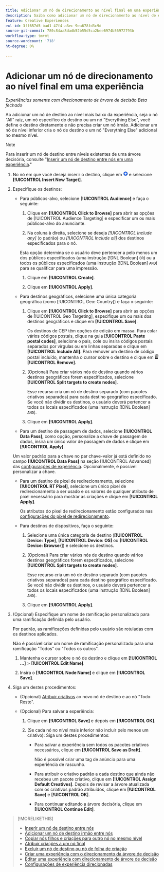 ```yaml
---
title: Adicionar um nó de direcionamento ao nível final em uma experiência
description: Saiba como adicionar um nó de direcionamento ao nível de destino final de uma experiência de anúncio.
feature: Creative Experiences
exl-id: 3ff657d5-bad1-47f4-a3ec-9ea678fd3c9d
source-git-commit: 780c84aa8dadb52b55d5ca2bee6974b56972793b
workflow-type: tm+mt
source-wordcount: '718'
ht-degree: 0%

---
```


# Adicionar um nó de direcionamento ao nível final em uma experiência

*Experiências somente com direcionamento de árvore de decisão*
*Beta fechado*

Ao adicionar um nó de destino ao nível mais baixo da experiência, seja o nó &quot;All&quot; raiz, um nó específico do destino ou um nó &quot;Everything Else&quot;, você define o destino diretamente e não precisa criar um nó irmão. Adicionar um nó de nível inferior cria o nó de destino e um nó &quot;Everything Else&quot; adicional no mesmo nível.

>[!NOTE]
>
>Para inserir um nó de destino entre níveis existentes de uma árvore decisória, consulte &quot;[Inserir um nó de destino entre nós em uma experiência](experience-target-node-add-inner.md).&quot;

<!-- 1. [ways to get to the decision tree] -->

1. No nó em que você deseja inserir o destino, clique em ![Adicionar](/help/creative/assets/add.png "Adicionar") e selecione **[!UICONTROL Insert New Target]**.

1. Especifique os destinos:

   * Para públicos-alvo, selecione **[!UICONTROL Audience]** e faça o seguinte:

      1. Clique em **[!UICONTROL Click to Browse]** para abrir as opções de [!UICONTROL Audience Targeting] e especificar um ou mais públicos-alvo do anunciante.

      1. Na coluna à direita, selecione se deseja *[!UICONTROL Include any]* (o padrão) ou *[!UICONTROL Include all]* dos destinos especificados para o nó.

     Esta opção determina se o usuário deve pertencer a pelo menos um dos públicos especificados (uma instrução [!DNL Boolean] `OR`) ou a todos os públicos especificados (uma instrução [!DNL Boolean] `AND`) para se qualificar para uma impressão.

      1. Clique em **[!UICONTROL Create]**.

      1. Clique em **[!UICONTROL Apply]**.

   * Para destinos geográficos, selecione uma única categoria geográfica (como [!UICONTROL Geo: Country]) e faça o seguinte:

      1. Clique em **[!UICONTROL Click to Browse]** para abrir as opções de [!UICONTROL Geo Targeting], especifique um ou mais dos destinos geográficos e clique em **[!UICONTROL Save]**.

         Os destinos de CEP têm opções de edição em massa. Para colar vários códigos postais, clique na guia **[!UICONTROL Paste postal codes]**, selecione o país, cole ou insira códigos postais separados por vírgulas ou em linhas separadas e clique em **[!UICONTROL Include All]**. Para remover um destino de código postal incluído, mantenha o cursor sobre o destino e clique em ![Remover](/help/creative/assets/delete.png "Remover") **[!UICONTROL Remove]**.

      1. (Opcional) Para criar vários nós de destino quando vários destinos geográficos forem especificados, selecione **[!UICONTROL Split targets to create nodes]**.

         Esse recurso cria um nó de destino separado (com pacotes criativos separados) para cada destino geográfico especificado. Se você não dividir os destinos, o usuário deverá pertencer a todos os locais especificados (uma instrução [!DNL Boolean] `AND`).

      1. Clique em **[!UICONTROL Apply]**.

   * Para um destino de passagem de dados, selecione **[!UICONTROL Data Pass]**, como opção, personalize a chave de passagem de dados, insira um único valor de passagem de dados e clique em **[!UICONTROL Apply]**.

   Um valor padrão para a chave no par chave-valor já está definido no campo **[!UICONTROL Data Pass]** na seção [!UICONTROL Advanced] das [configurações de experiência](experience-settings-targeting.md). Opcionalmente, é possível personalizar a chave.

   * Para um destino de pixel de redirecionamento, selecione **[!UICONTROL RT Pixel]**, selecione um único pixel de redirecionamento a ser usado e os valores de qualquer atributo de pixel necessário para mostrar as criações e clique em **[!UICONTROL Apply]**.

     Os atributos do pixel de redirecionamento estão configurados nas [configurações do pixel de redirecionamento](/help/creative/pixels/retargeting-pixel-manage.md).

   * Para destinos de dispositivos, faça o seguinte:

      1. Selecione uma única categoria de destino (**[!UICONTROL Device: Type]**, **[!UICONTROL Device: OS]** ou **[!UICONTROL Device: Browser]**) e selecione os destinos.

      1. (Opcional) Para criar vários nós de destino quando vários destinos geográficos forem especificados, selecione **[!UICONTROL Split targets to create nodes]**.

         Esse recurso cria um nó de destino separado (com pacotes criativos separados) para cada destino geográfico especificado. Se você não dividir os destinos, o usuário deverá pertencer a todos os locais especificados (uma instrução [!DNL Boolean] `AND`).

      1. Clique em **[!UICONTROL Apply]**.

1. (Opcional) Especifique um nome de ramificação personalizado para uma ramificação definida pelo usuário.

   Por padrão, as ramificações definidas pelo usuário são rotuladas com os destinos aplicados.

   Não é possível criar um nome de ramificação personalizado para uma ramificação &quot;Todos&quot; ou &quot;Todos os outros&quot;.

   1. Mantenha o cursor sobre o nó de destino e clique em **[!UICONTROL ...]** > **[!UICONTROL Edit Name]**.

   1. Insira o **[!UICONTROL Node Name]** e clique em **[!UICONTROL Save]**.

1. Siga um destes procedimentos:

   * (Opcional) [Atribuir criativos](experience-assign-creative-bundles.md) ao novo nó de destino e ao nó &quot;Todo Resto&quot;.

   * (Opcional) Para salvar a experiência:

      1. Clique em **[!UICONTROL Save]** e depois em **[!UICONTROL OK]**.

      1. (Se cada nó no nível mais inferior não incluir pelo menos um criativo): Siga um destes procedimentos:

         * Para salvar a experiência sem todos os pacotes criativos necessários, clique em **[!UICONTROL Save as Draft]**.

           Não é possível criar uma tag de anúncio para uma experiência de rascunho.

         * Para atribuir o criativo padrão a cada destino que ainda não recebeu um pacote criativo, clique em **[!UICONTROL Assign Default Creatives]**. Depois de revisar a árvore atualizada com os criativos padrão atribuídos, clique em **[!UICONTROL Save]** e **[!UICONTROL OK]**.

         * Para continuar editando a árvore decisória, clique em **[!UICONTROL Continue Edit]**.

>[!MORELIKETHIS]
>
>* [Inserir um nó de destino entre nós](experience-target-node-add-inner.md)
>* [Adicionar um nó de destino irmão entre nós](experience-target-node-add-sibling.md)
>* [Copiar nós filhos e criações para outro nó no mesmo nível](experience-target-node-copy.md)
>* [Atribuir criações a um nó final](experience-assign-creative-bundles.md)
>* [Excluir um nó de destino ou nó de folha de criação](/help/creative/experiences/experience-target-node-delete.md)
>* [Criar uma experiência com o direcionamento da árvore de decisão](experience-create-targeting.md)
>* [Editar uma experiência com direcionamento de árvore de decisão](experience-edit-targeting.md)
>* [Configurações de experiência direcionadas](experience-settings-targeting.md)
